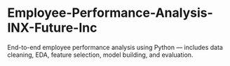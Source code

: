 # Employee-Performance-Analysis-INX-Future-Inc
End-to-end employee performance analysis using Python — includes data cleaning, EDA, feature selection, model building, and evaluation.
